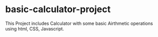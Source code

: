 # basic-calculator-project
This Project includes Calculator with some basic Airthmetic operations using html, CSS, Javascript.
